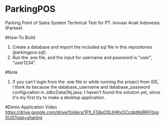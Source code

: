 # ParkingPOS
Parking Point of Sales System
Technical Test for PT. Inovasi Anak Indonesia (Parkee)

#How-To Build
1. Create a database and import the included sql file in this repositories (parkingpos.sql)
2. Run the .exe file, and the input for username and password is "user", "user1234".

#Note
1. If you can't login from the .exe file or while running the project from IDE, I think its because the database_username and database_password configuration in JdbcDataObj.java, 
  I haven't found the solution yet, since it's my first try to make a desktop application.
 
#Demo Application Video
https://drive.google.com/drive/folders/1Ffl_F58sOStJHKvOCcdptKdRKF0ngXUG?usp=sharing
